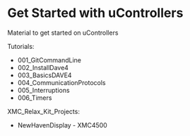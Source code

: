 # Get Started with uControllers 
Material to get started on uControllers

Tutorials:

- 001_GitCommandLine
- 002_InstallDave4
- 003_BasicsDAVE4
- 004_CommunicationProtocols
- 005_Interruptions
- 006_Timers


XMC_Relax_Kit_Projects:

- NewHavenDisplay - XMC4500
